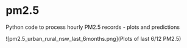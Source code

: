 # pm2.5
Python code to process hourly PM2.5 records - plots and predictions

![pm2.5_urban_rural_nsw_last_6months.png](Plots of last 6/12 PM2.5)
